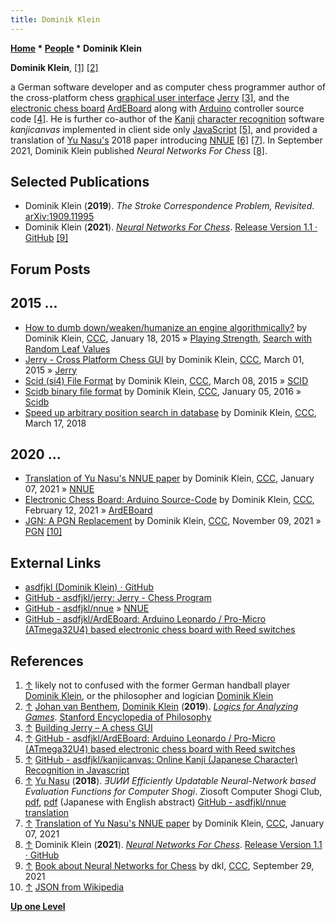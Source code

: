 ```yaml
---
title: Dominik Klein
---
```

**[Home](Home "Home") * [People](People "People") * Dominik Klein**

**Dominik Klein**, <a id="cite-note-1" href="#cite-ref-1">[1]</a> <a id="cite-note-2" href="#cite-ref-2">[2]</a>

a German software developer and as computer chess programmer author of the cross-platform chess [graphical user interface](GUI "GUI") [Jerry](Jerry "Jerry") <a id="cite-note-3" href="#cite-ref-3">[3]</a>, and the [electronic chess board](Sensory_Board "Sensory Board") [ArdEBoard](index.php?title=ArdEBoard&action=edit&redlink=1 "ArdEBoard (page does not exist)") along with [Arduino](Arduino "Arduino") controller source code <a id="cite-note-4" href="#cite-ref-4">[4]</a>.
He is further co-author of the [Kanji](https://en.wikipedia.org/wiki/Kanji) [character recognition](https://en.wikipedia.org/wiki/Optical_character_recognition) software *kanjicanvas* implemented in client side only [JavaScript](JavaScript "JavaScript") <a id="cite-note-5" href="#cite-ref-5">[5]</a>,
and provided a translation of [Yu Nasu's](Yu_Nasu "Yu Nasu") 2018 paper introducing [NNUE](NNUE "NNUE") <a id="cite-note-6" href="#cite-ref-6">[6]</a> <a id="cite-note-7" href="#cite-ref-7">[7]</a>. In September 2021, Dominik Klein published *Neural Networks For Chess* <a id="cite-note-8" href="#cite-ref-8">[8]</a>.

## Selected Publications

- Dominik Klein (**2019**). *The Stroke Correspondence Problem, Revisited*. [arXiv:1909.11995](https://arxiv.org/abs/1909.11995)
- Dominik Klein (**2021**). *[Neural Networks For Chess](https://github.com/asdfjkl/neural_network_chess)*. [Release Version 1.1 · GitHub](https://github.com/asdfjkl/neural_network_chess/releases/tag/v1.1) <a id="cite-note-9" href="#cite-ref-9">[9]</a>

## Forum Posts

## 2015 ...

- [How to dumb down/weaken/humanize an engine algorithmically?](http://www.talkchess.com/forum3/viewtopic.php?f=7&t=55011) by Dominik Klein, [CCC](CCC "CCC"), January 18, 2015 » [Playing Strength](Playing_Strength "Playing Strength"), [Search with Random Leaf Values](Search_with_Random_Leaf_Values "Search with Random Leaf Values")
- [Jerry - Cross Platform Chess GUI](http://www.talkchess.com/forum3/viewtopic.php?f=2&t=55520) by Dominik Klein, [CCC](CCC "CCC"), March 01, 2015 » [Jerry](Jerry "Jerry")
- [Scid (si4) File Format](http://www.talkchess.com/forum3/viewtopic.php?f=7&t=55597) by Dominik Klein, [CCC](CCC "CCC"), March 08, 2015 » [SCID](SCID "SCID")
- [Scidb binary file format](http://www.talkchess.com/forum3/viewtopic.php?f=7&t=58820) by Dominik Klein, [CCC](CCC "CCC"), January 05, 2016 » [Scidb](Scidb "Scidb")
- [Speed up arbitrary position search in database](http://www.talkchess.com/forum3/viewtopic.php?f=7&t=66866) by Dominik Klein, [CCC](CCC "CCC"), March 17, 2018

## 2020 ...

- [Translation of Yu Nasu's NNUE paper](http://www.talkchess.com/forum3/viewtopic.php?f=2&t=76250) by Dominik Klein, [CCC](CCC "CCC"), January 07, 2021 » [NNUE](NNUE "NNUE")
- [Electronic Chess Board: Arduino Source-Code](http://www.talkchess.com/forum3/viewtopic.php?f=7&t=76561) by Dominik Klein, [CCC](CCC "CCC"), February 12, 2021 » [ArdEBoard](index.php?title=ArdEBoard&action=edit&redlink=1 "ArdEBoard (page does not exist)")
- [JGN: A PGN Replacement](https://www.talkchess.com/forum3/viewtopic.php?f=7&t=78626) by Dominik Klein, [CCC](CCC "CCC"), November 09, 2021 » [PGN](Portable_Game_Notation "Portable Game Notation") <a id="cite-note-10" href="#cite-ref-10">[10]</a>

## External Links

- [asdfjkl (Dominik Klein) · GitHub](https://github.com/asdfjkl)
- [GitHub - asdfjkl/jerry: Jerry - Chess Program](https://github.com/asdfjkl/jerry)
- [GitHub - asdfjkl/nnue](https://github.com/asdfjkl/nnue) » [NNUE](NNUE "NNUE")
- [GitHub - asdfjkl/ArdEBoard: Arduino Leonardo / Pro-Micro (ATmega32U4) based electronic chess board with Reed switches](https://github.com/asdfjkl/ArdEBoard)

## References

1. <a id="cite-ref-1" href="#cite-note-1">↑</a> likely not to confused with the former German handball player [Dominik Klein](https://en.wikipedia.org/wiki/Dominik_Klein), or the philosopher and logician [Dominik Klein](http://dominikklein.dk/about.html)
1. <a id="cite-ref-2" href="#cite-note-2">↑</a> [Johan van Benthem](<https://en.wikipedia.org/wiki/Johan_van_Benthem_(logician)>), [Dominik Klein](http://dominikklein.dk/about.html) (**2019**). *[Logics for Analyzing Games](https://plato.stanford.edu/entries/logics-for-games/)*. [Stanford Encyclopedia of Philosophy](https://en.wikipedia.org/wiki/Stanford_Encyclopedia_of_Philosophy)
1. <a id="cite-ref-3" href="#cite-note-3">↑</a> [Building Jerry – A chess GUI](https://buildingjerry.wordpress.com/)
1. <a id="cite-ref-4" href="#cite-note-4">↑</a> [GitHub - asdfjkl/ArdEBoard: Arduino Leonardo / Pro-Micro (ATmega32U4) based electronic chess board with Reed switches](https://github.com/asdfjkl/ArdEBoard)
1. <a id="cite-ref-5" href="#cite-note-5">↑</a> [GitHub - asdfjkl/kanjicanvas: Online Kanji (Japanese Character) Recognition in Javascript](https://github.com/asdfjkl/kanjicanvas)
1. <a id="cite-ref-6" href="#cite-note-6">↑</a> [Yu Nasu](Yu_Nasu "Yu Nasu") (**2018**). *ƎUИИ Efficiently Updatable Neural-Network based Evaluation Functions for Computer Shogi*. Ziosoft Computer Shogi Club, [pdf](https://github.com/ynasu87/nnue/blob/master/docs/nnue.pdf), [pdf](https://www.apply.computer-shogi.org/wcsc28/appeal/the_end_of_genesis_T.N.K.evolution_turbo_type_D/nnue.pdf) (Japanese with English abstract) [GitHub - asdfjkl/nnue translation](https://github.com/asdfjkl/nnue)
1. <a id="cite-ref-7" href="#cite-note-7">↑</a> [Translation of Yu Nasu's NNUE paper](http://www.talkchess.com/forum3/viewtopic.php?f=2&t=76250) by Dominik Klein, [CCC](CCC "CCC"), January 07, 2021
1. <a id="cite-ref-8" href="#cite-note-8">↑</a> Dominik Klein (**2021**). *[Neural Networks For Chess](https://github.com/asdfjkl/neural_network_chess)*. [Release Version 1.1 · GitHub](https://github.com/asdfjkl/neural_network_chess/releases/tag/v1.1)
1. <a id="cite-ref-9" href="#cite-note-9">↑</a> [Book about Neural Networks for Chess](https://www.talkchess.com/forum3/viewtopic.php?f=2&t=78283) by dkl, [CCC](CCC "CCC"), September 29, 2021
1. <a id="cite-ref-10" href="#cite-note-10">↑</a> [JSON from Wikipedia](https://en.wikipedia.org/wiki/JSON)

**[Up one Level](People "People")**

